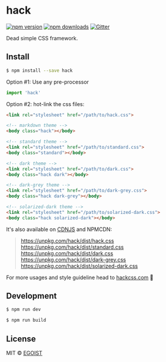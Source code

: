 # hack

[![npm version](https://img.shields.io/npm/v/hack.svg?style=flat-square)](https://npmjs.com/package/hack) [![npm downloads](https://img.shields.io/npm/dm/hack.svg?style=flat-square)](https://npmjs.com/package/hack) [![Gitter](https://img.shields.io/gitter/room/egoist/hack.svg?style=flat-square)](https://gitter.im/egoist/hack)

Dead simple CSS framework. 

## Install

```bash
$ npm install --save hack
```

Option #1: Use any pre-processor

```js
import 'hack'
```

Option #2: hot-link the css files:

```html
<link rel="stylesheet" href="/path/to/hack.css">

<!-- markdown theme -->
<body class="hack"></body>

<!-- standard theme -->
<link rel="stylesheet" href="/path/to/standard.css">
<body class="standard"></body>

<!-- dark theme -->
<link rel="stylesheet" href="/path/to/dark.css">
<body class="hack dark"></body>

<!-- dark-grey theme -->
<link rel="stylesheet" href="/path/to/dark-grey.css">
<body class="hack dark-grey"></body>

<!-- solarized-dark theme -->
<link rel="stylesheet" href="/path/to/solarized-dark.css">
<body class="hack solarized-dark"></body>
```

It's also available on [CDNJS](https://cdnjs.com/libraries/hack) and NPMCDN:

> https://unpkg.com/hack/dist/hack.css<br>
> https://unpkg.com/hack/dist/standard.css<br>
> https://unpkg.com/hack/dist/dark.css<br>
> https://unpkg.com/hack/dist/dark-grey.css<br>
> https://unpkg.com/hack/dist/solarized-dark.css<br>

For more usages and style guideline head to [hackcss.com](http://hackcss.com/) 🎉

## Development

```bash
$ npm run dev

$ npm run build
```

## License

MIT &copy; [EGOIST](https://github.com/egoist)
